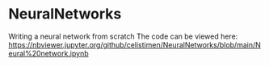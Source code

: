 # NeuralNetworks
Writing a neural network from scratch
The code can be viewed here:
https://nbviewer.jupyter.org/github/celistimen/NeuralNetworks/blob/main/Neural%20network.ipynb
